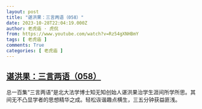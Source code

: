 ```yaml
---
layout: post
title: "谌洪果：三言两语（058）"
date: 2023-10-28T22:04:19.000Z
author: 老虎庙 · 虎侃
from: https://www.youtube.com/watch?v=Rz54gXNHBmY
tags: [ 老虎庙 ]
comments: True
categories: [ 老虎庙 ]
---
```

<!--1698530659000-->
[谌洪果：三言两语（058）](https://www.youtube.com/watch?v=Rz54gXNHBmY)
------

<div>
总一百集“三言两语”是北大法学博士知无知创始人谌洪果治学生涯间所学所思。其间无不凸显学者的思想精华之成。轻松诙谐趣点横生，三五分钟获益匪浅。
</div>
